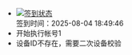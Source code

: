 - [![签到状态](https://github.com/li5bo5/Cloud189-Actions/actions/workflows/main.yml/badge.svg?branch=main)](https://github.com/li5bo5/Cloud189-Actions/actions/workflows/main.yml) <br> 签到时间：2025-08-04 18:49:46
- 开始执行帐号1
- 设备ID不存在，需要二次设备校验

